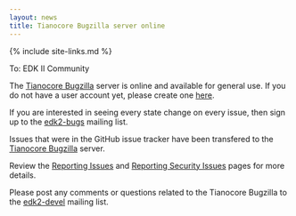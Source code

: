 ```yaml
---
layout: news
title: Tianocore Bugzilla server online
---
```

{% include site-links.md %}

To: EDK II Community

The [Tianocore Bugzilla](https://tianocore.acgmultimedia.com/) server is online 
and available for general use.  If you do not have a user account yet, please 
create one [here](https://tianocore.acgmultimedia.com/createaccount.cgi).

If you are interested in seeing every state change on every issue, then sign up 
to the [edk2-bugs](https://lists.01.org/mailman/listinfo/edk2-bugs) mailing list.

Issues that were in the GitHub issue tracker have been transfered to the 
[Tianocore Bugzilla](https://tianocore.acgmultimedia.com/) server.

Review the [Reporting Issues]({{wiki}}/Reporting-Issues) and 
[Reporting Security Issues]({{wiki}}/Reporting-Security-Issues) pages for more 
details.

Please post any comments or questions related to the Tianocore Bugzilla to 
the [edk2-devel](mailto:edk2-devel@lists.01.org?Subject=Tianocore%20Bugzilla%20Questions) mailing list.
